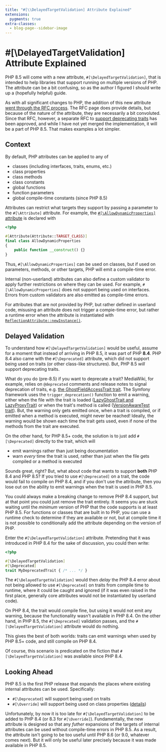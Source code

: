 ```yaml
---
title: "#[\\DelayedTargetValidation] Attribute Explained"
extensions:
  pygments: true
extra-classes:
  - blog-page--sidebar-image
---
```


# #[\DelayedTargetValidation] Attribute Explained

PHP 8.5 will come with a new attribute, `#[\DelayedTargetValidation]`, that
is intended to help libraries that support running on multiple versions of PHP.
The attribute can be a bit confusing, so as the author I figured I should write
up a (hopefully helpful) guide.

As with all significant changes to PHP, the addition of this new attribute
[went through the RFC process][rfc]. The RFC page does provide details, but
because of the nature of the attribute, they are necessarily a bit convoluted.
Since that RFC, however, a separate RFC to
[support deprecating traits][traits-rfc] has been approved, and while I have not
yet merged the implementation, it will be a part of PHP 8.5. That makes examples
a lot simpler.

## Context

By default, PHP attributes can be applied to any of

* classes (including interfaces, traits, enums, etc.)
* class properties
* class methods
* class constants
* global functions
* function parameters
* global compile-time constants (since PHP 8.5)

Attributes can restrict what targets they support by passing a parameter to the
`#[\Attribute]` attribute. For example, the
[`#[\AllowDynamicProperties]` attribute][adp-attrib] is declared with

```php
<?php

#[Attribute(Attribute::TARGET_CLASS)]
final class AllowDynamicProperties
{
    public function __construct() {}
}
```

Thus, `#[\AllowDynamicProperties]` can be used on classes, but if used on
parameters, methods, or other targets, PHP will emit a compile-time error.

Internal (non-userland) attributes can also define a custom validator to apply
further restrictions on where they can be used. For example,
`#[\AllowDynamicProperties]` does not support being used on interfaces. Errors
from custom validators are also emitted as compile-time errors.

For attributes that are not provided by PHP, but rather defined in userland
code, misusing an attribute does not trigger a compie-time error, but rather
a runtime error when the attribute is instantiated with
[`ReflectionAttribute::newInstance()`][refattrib-new].

## Delayed Validation

To understand how `#[\DelayedTargetValidation]` would be useful, assume for a
moment that instead of arriving in PHP 8.5, it was part of PHP **8.4**. PHP 8.4
also came with the `#[\Deprecated]` attribute, which did not support being used
on traits (or other class-like structures). But, PHP 8.5 *will* support
deprecating traits.

What do you do (pre-8.5) if you want to deprecate a trait? MediaWiki, for
example, relies on `@deprecated` comments and release notes to signal
deprecation of traits, e.g. [the GhostFieldAccessTrait trait][gfa-trait].
The Symfony framework uses the `trigger_deprecation()` function to emit a
warning, either when the file with the trait is loaded
([LazyGhostTrait and LazyProxyTrait][symfony-lazy-deps]) or when the trait's
method is called ([VersionAwareTest trait][symfony-version-dep]). But, the
warning only gets emitted once, when a trait is compiled, or if emitted when a
method is executed, might never be reached! Ideally, the warning would be shown
each time the trait gets used, even if none of the methods from the trait are
executed.

On the other hand, for PHP 8.5+ code, the solution is to just add
`#[\Deprecated]` directly to the trait, which will

* emit warnings rather than just being documentation
* warn *every* time the trait is used, rather than just when the file gets
compiled or a method is executed

Sounds great, right? But, what about code that wants to support **both** PHP
8.4 and PHP 8.5? If you tried to use `#[\Deprecated]` on a trait, the code
would fail to compile on PHP 8.4, and if you don't use the attribute, then you
lose out on the ability to emit warnings when the trait is used in PHP 8.5.

You could always make a breaking change to remove PHP 8.4 support, but at that
point you could just remove the trait entirely. It seems you are stuck waiting
until the *minimum* version of PHP that the code supports is at least PHP 8.5.
For functions or classes that are built in to PHP, you can use a runtime check
to determine if they are available or not, but at compile time it is not
possible to conditionally add the attribute depending on the version of PHP.

Enter the `#[\DelayedTargetValidation]` attribute. Pretending that it was
introduced in PHP 8.4 for the sake of discussion, you could then write:

```php
<?php

#[\DelayedTargetValidation]
#[\Deprecated]
trait MyDeprecatedTrait { /* ... */ }
```

The `#[\DelayedTargetValidation]` would then *delay* the PHP 8.4 error about
not being allowed to use `#[\Deprecated]` on traits from compile time to
runtime, where it could be caught and ignored (if it was even raised in the
first place, generally core attributes would not be instantiated by userland
code).

On PHP 8.4, the trait would compile fine, but using it would not emit any
warning, because the functionality wasn't available in PHP 8.4. On the other
hand, in PHP 8.5, the `#[\Deprecated]` validation passes, and the
`#[\DelayedTargetValidation]` attribute would do nothing.

This gives the best of both worlds: traits can emit warnings when used by PHP
8.5+ code, and still compile on PHP 8.4.

Of course, this scenario is predicated on the fiction that
`#[\DelayedTargetValidation]` was available since PHP 8.4.

## Looking Ahead

PHP 8.5 is the first PHP release that expands the places where existing internal
attributes can be used. Specifically:

* `#[\Deprecated]` will support being used on traits
* `#[\Override]` will support being used on class properties
([details][override-props])

Unfortunately, by now it is too late for `#[\DelayedTargetValidation]` to be
added to PHP 8.4 (or 8.3 for `#[\Override]`). Fundamentally, the new attribute
is designed so that any *futher* expansions of the targets of internal
attributes can be used without compile-time errors in PHP 8.5. As a result,
the attribute isn't going to be too useful until PHP 8.6 (or 9.0, whatever
comes next). But it will only be useful later precisely because it was made
available in PHP 8.5.

[rfc]: https://wiki.php.net/rfc/delayedtargetvalidation_attribute
[traits-rfc]: https://wiki.php.net/rfc/deprecated_traits
[adp-attrib]: https://www.php.net/manual/en/class.allowdynamicproperties.php
[refattrib-new]: https://www.php.net/manual/en/reflectionattribute.newinstance.php
[gfa-trait]: https://github.com/wikimedia/mediawiki/commit/5bcef835e021fd12a98c37224960a4cd29dff658
[symfony-lazy-deps]: https://github.com/symfony/var-exporter/commit/ad30a0b430fbc8e791f727cc6847f8a1e7f39509
[symfony-version-dep]: https://github.com/symfony/form/commit/7b9c1292dbcd0f47e741fc4bb7c6e95a930458d5
[override-props]: https://wiki.php.net/rfc/override_properties
